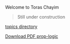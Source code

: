 Welcome to Toras Chayim

>Still under construction

[topics directory](topics/index.html)

[Download PDF prop-logic](pdf/prop-logic.pdf)

